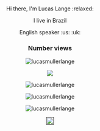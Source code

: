 <h1 align="center"></h1>
<p align="center">Hi there, I'm Lucas Lange  :relaxed: </p> 
<p align="center"> I live in  Brazil  </p>
<p align="center"> English speaker  :us: :uk: </p> 


<h3 align="center"></h3>
<p align="center">
   
</p>

<h3 align="center">Number views </h3>

<p align="center">
    <img src="https://komarev.com/ghpvc/?username=lucasmullerlange" alt="lucasmullerlange"/>
</p>
<p align="center"> 
   <img src="https://upload.wikimedia.org/wikipedia/commons/a/a7/React-icon.svg 40x40">
</p>
<p align="center">
    <img src="https://www.adobe.com/content/dam/cc/us/en/products/xd/home/XD_lockup.svg" alt="lucasmullerlange"/>
</p>
<p align="center">
    <img src="" alt="lucasmullerlange"/>
</p>

<p align="center">
    <img src="https://github-readme-stats.vercel.app/api?username=lucasmullerlange&show_icons=true" alt="lucasmullerlange"/>
</p>

<p align="center">
    <a href="" target="blank">
        <img align="center" src="https://cdn.jsdelivr.net/npm/simple-icons@3.0.1/icons/linkedin.svg" alt="lucasmullerlange" height="20" width="20" color="blue"/>
    </a>
 
</p>

 
